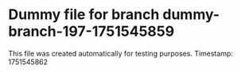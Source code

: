 # Dummy file for branch dummy-branch-197-1751545859

This file was created automatically for testing purposes.
Timestamp: 1751545862